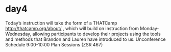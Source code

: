 # day4
Today’s instruction will take the form of a THATCamp <a> http://thatcamp.org/about/ </a>, which will build on instruction from Monday-Wednesday, allowing participants to develop their projects using the tools and methods that Brandon and Lauren have introduced to us.
Unconference Schedule
9:00-10:00 Plan Sessions (ZSR 467)
